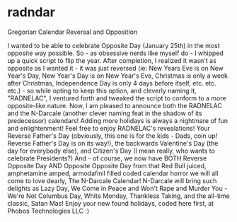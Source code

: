 # radndar
Gregorian Calendar Reversal and Opposition 

I wanted to be able to celebrate Opposite Day (January 25th) in the most opposite way possible. So - as obsessive nerds like myself do - I whipped up a quick script to flip the year. After completion, I realized it wasn't as opposite as I wanted it - it was just reversed (ie: New Years Eve is on New Year's Day, New Year's Day is on New Year's Eve, Christmas is only a week after Christmas, Independence Day is only 4 days before itself, etc. etc. etc.) - so while opting to keep this option, and cleverly naming it, "RADNELAC", I ventured forth and tweaked the script to conform to a more opposite-like nature. Now, I am pleased to announce both the RADNELAC and the N-Darcale (another clever naming feat in the shadow of its predecessor) calendars!
Adding more holidays is always a nightmare of fun and enlightenment!
Feel free to enjoy RADNELAC's revealations! Your Reverse Father's Day (obviously, this one is for the kids - Dads, coin up! Reverse Father's Day is on its way!), the backwards Valentine's Day (the day for everybody else), and Citizen's Day (I mean really, who wants to celebrate Presidents?)
And - of course, we now have BOTH Reverse Opposite Day AND Opposite Opposite Day from that Red Bull juiced, amphetamine amped, armodafinil filled coded calendar horror we will all come to love dearly, The N-Darcale Calendar!
N-Darcale will bring such delights as Lazy Day, We Come in Peace and Won't Rape and Murder You - We're Not Columbus Day, White Monday, Thankless Taking, and the all-time classic, Satan Mas!
Enjoy your new found holidays, coded here first, at Phobos Technologies LLC :)
